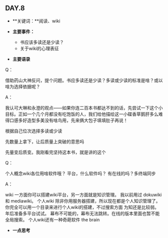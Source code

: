 ## DAY.8
+ **关键词：**阅读、wiki
+ **主要事件：**
    + 书应该多读还是少读？
    + 关于wiki的心理表征
    
+ **主要语录**

Q：

借助药山大神反问，提个问题。书应多读还是少读？多读或少读的标准是啥？或以啥为选择依据呢？

A：

我认可大琳和永澄的观点——如果你连二百本书都达不到的话，先尝试一下这个小目标。正如一个几个月都没有吃饱饭的人，我们给他描绘这一小碟香草鹅肝多么难得口感多好造型多美没有啥鸟用，先来俩大包子填填肚子再说！

根据自己位次选择多读或少读

先数量上拿下，让后质量上突破的意思吗

先量变后质变。我刚看完坚持这本书，就是讲的这个

Q：

个人概念wiki各位用啥软件哦？
平台，什么软件吗？
有在线的吗？多终端同步

A：

wiki 一方面你可以搭建wiki平台，另一方面就是知识管理。
我以前用过 dokuwiki 和 mediawiki。
个人wiki 除非你用服务器搭建，所以现在都是个人知识管理了。
你完全可以用一个目录来进行个人wiki的搭建，不过搜索方面 为知还是比较弱。年后准备多平台试试。
幕布不可能的，幕布无法跳转。在线的版本里面也暂不能全局搜索。
个人wiki还有一种奇葩软件 the brain

+ **一点思考**
